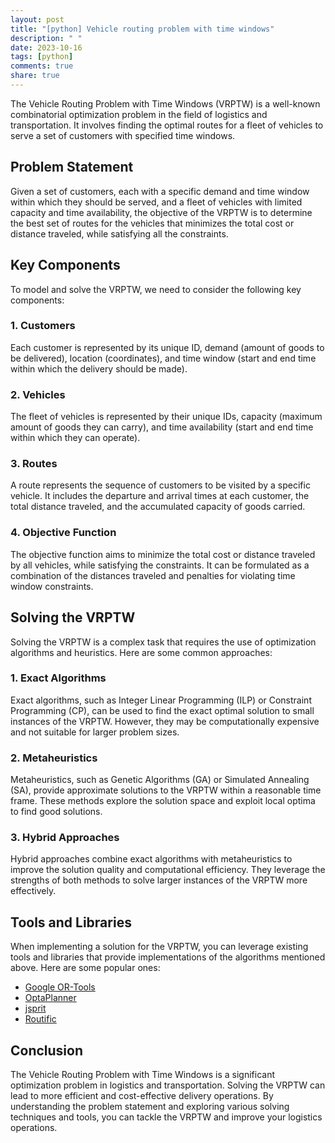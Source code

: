```yaml
---
layout: post
title: "[python] Vehicle routing problem with time windows"
description: " "
date: 2023-10-16
tags: [python]
comments: true
share: true
---
```


The Vehicle Routing Problem with Time Windows (VRPTW) is a well-known combinatorial optimization problem in the field of logistics and transportation. It involves finding the optimal routes for a fleet of vehicles to serve a set of customers with specified time windows.

## Problem Statement

Given a set of customers, each with a specific demand and time window within which they should be served, and a fleet of vehicles with limited capacity and time availability, the objective of the VRPTW is to determine the best set of routes for the vehicles that minimizes the total cost or distance traveled, while satisfying all the constraints.

## Key Components

To model and solve the VRPTW, we need to consider the following key components:

### 1. Customers

Each customer is represented by its unique ID, demand (amount of goods to be delivered), location (coordinates), and time window (start and end time within which the delivery should be made).

### 2. Vehicles

The fleet of vehicles is represented by their unique IDs, capacity (maximum amount of goods they can carry), and time availability (start and end time within which they can operate).

### 3. Routes

A route represents the sequence of customers to be visited by a specific vehicle. It includes the departure and arrival times at each customer, the total distance traveled, and the accumulated capacity of goods carried.

### 4. Objective Function

The objective function aims to minimize the total cost or distance traveled by all vehicles, while satisfying the constraints. It can be formulated as a combination of the distances traveled and penalties for violating time window constraints.

## Solving the VRPTW

Solving the VRPTW is a complex task that requires the use of optimization algorithms and heuristics. Here are some common approaches:

### 1. Exact Algorithms

Exact algorithms, such as Integer Linear Programming (ILP) or Constraint Programming (CP), can be used to find the exact optimal solution to small instances of the VRPTW. However, they may be computationally expensive and not suitable for larger problem sizes.

### 2. Metaheuristics

Metaheuristics, such as Genetic Algorithms (GA) or Simulated Annealing (SA), provide approximate solutions to the VRPTW within a reasonable time frame. These methods explore the solution space and exploit local optima to find good solutions.

### 3. Hybrid Approaches

Hybrid approaches combine exact algorithms with metaheuristics to improve the solution quality and computational efficiency. They leverage the strengths of both methods to solve larger instances of the VRPTW more effectively.

## Tools and Libraries

When implementing a solution for the VRPTW, you can leverage existing tools and libraries that provide implementations of the algorithms mentioned above. Here are some popular ones:

- [Google OR-Tools](https://developers.google.com/optimization/routing/vrptw)
- [OptaPlanner](https://www.optaplanner.org/)
- [jsprit](https://jsprit.github.io/)
- [Routific](https://routific.com/)

## Conclusion

The Vehicle Routing Problem with Time Windows is a significant optimization problem in logistics and transportation. Solving the VRPTW can lead to more efficient and cost-effective delivery operations. By understanding the problem statement and exploring various solving techniques and tools, you can tackle the VRPTW and improve your logistics operations.